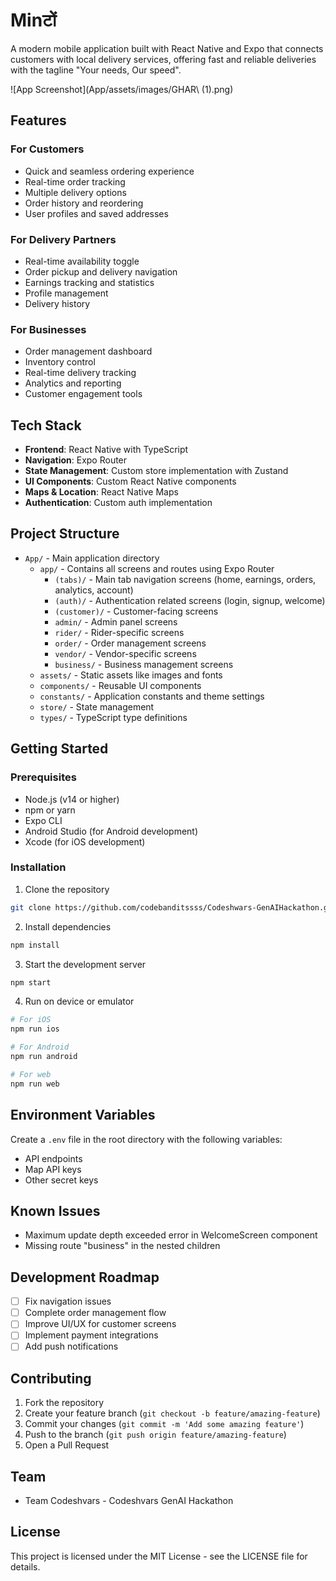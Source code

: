 # Minटों

A modern mobile application built with React Native and Expo that connects customers with local delivery services, offering fast and reliable deliveries with the tagline "Your needs, Our speed".

![App Screenshot](App/assets/images/GHAR\ \(1\).png)

## Features

### For Customers
- Quick and seamless ordering experience
- Real-time order tracking
- Multiple delivery options
- Order history and reordering
- User profiles and saved addresses

### For Delivery Partners
- Real-time availability toggle
- Order pickup and delivery navigation
- Earnings tracking and statistics
- Profile management
- Delivery history

### For Businesses
- Order management dashboard
- Inventory control
- Real-time delivery tracking
- Analytics and reporting
- Customer engagement tools

## Tech Stack

- **Frontend**: React Native with TypeScript
- **Navigation**: Expo Router
- **State Management**: Custom store implementation with Zustand
- **UI Components**: Custom React Native components
- **Maps & Location**: React Native Maps
- **Authentication**: Custom auth implementation

## Project Structure

- `App/` - Main application directory
  - `app/` - Contains all screens and routes using Expo Router
    - `(tabs)/` - Main tab navigation screens (home, earnings, orders, analytics, account)
    - `(auth)/` - Authentication related screens (login, signup, welcome)
    - `(customer)/` - Customer-facing screens
    - `admin/` - Admin panel screens
    - `rider/` - Rider-specific screens
    - `order/` - Order management screens
    - `vendor/` - Vendor-specific screens
    - `business/` - Business management screens
  - `assets/` - Static assets like images and fonts
  - `components/` - Reusable UI components
  - `constants/` - Application constants and theme settings
  - `store/` - State management
  - `types/` - TypeScript type definitions

## Getting Started

### Prerequisites

- Node.js (v14 or higher)
- npm or yarn
- Expo CLI
- Android Studio (for Android development)
- Xcode (for iOS development)

### Installation

1. Clone the repository
```bash
git clone https://github.com/codebanditssss/Codeshwars-GenAIHackathon.git
```

2. Install dependencies
```bash
npm install
```

3. Start the development server
```bash
npm start
```

4. Run on device or emulator
```bash
# For iOS
npm run ios

# For Android
npm run android

# For web
npm run web
```

## Environment Variables

Create a `.env` file in the root directory with the following variables:
- API endpoints
- Map API keys
- Other secret keys

## Known Issues

- Maximum update depth exceeded error in WelcomeScreen component
- Missing route "business" in the nested children

## Development Roadmap

- [ ] Fix navigation issues
- [ ] Complete order management flow
- [ ] Improve UI/UX for customer screens
- [ ] Implement payment integrations
- [ ] Add push notifications

## Contributing

1. Fork the repository
2. Create your feature branch (`git checkout -b feature/amazing-feature`)
3. Commit your changes (`git commit -m 'Add some amazing feature'`)
4. Push to the branch (`git push origin feature/amazing-feature`)
5. Open a Pull Request

## Team

- Team Codeshvars - Codeshvars GenAI Hackathon

## License

This project is licensed under the MIT License - see the LICENSE file for details. 